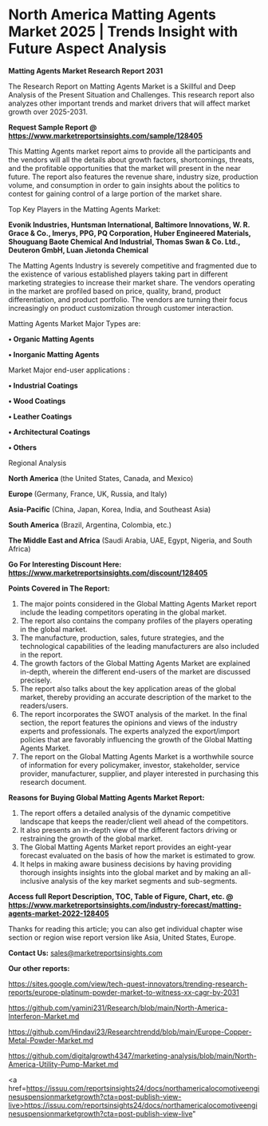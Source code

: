 # North America Matting Agents Market 2025 | Trends Insight with Future Aspect Analysis

<strong>Matting Agents Market Research Report 2031</strong>

The Research Report on Matting Agents Market is a Skillful and Deep Analysis of the Present Situation and Challenges. This research report also analyzes other important trends and market drivers that will affect market growth over 2025-2031.

<strong>Request Sample Report @ <a href=https://www.marketreportsinsights.com/sample/128405>https://www.marketreportsinsights.com/sample/128405</a></strong>

This Matting Agents market report aims to provide all the participants and the vendors will all the details about growth factors, shortcomings, threats, and the profitable opportunities that the market will present in the near future. The report also features the revenue share, industry size, production volume, and consumption in order to gain insights about the politics to contest for gaining control of a large portion of the market share.

Top Key Players in the Matting Agents Market:

<strong>Evonik Industries, Huntsman International, Baltimore Innovations, W. R. Grace & Co., Imerys, PPG, PQ Corporation, Huber Engineered Materials, Shouguang Baote Chemical And Industrial, Thomas Swan & Co. Ltd., Deuteron GmbH, Luan Jietonda Chemical</strong>

The Matting Agents Industry is severely competitive and fragmented due to the existence of various established players taking part in different marketing strategies to increase their market share. The vendors operating in the market are profiled based on price, quality, brand, product differentiation, and product portfolio. The vendors are turning their focus increasingly on product customization through customer interaction.

Matting Agents Market Major Types are:

<strong>• Organic Matting Agents

• Inorganic Matting Agents</strong>

Market Major end-user applications :

<strong>• Industrial Coatings

• Wood Coatings

• Leather Coatings

• Architectural Coatings

• Others</strong>

Regional Analysis

</u><strong><b>North America</b></strong> (the United States, Canada, and Mexico)

<strong><b>Europe </b></strong>(Germany, France, UK, Russia, and Italy)

<strong><b>Asia-Pacific</b></strong> (China, Japan, Korea, India, and Southeast Asia)

<strong><b>South America</b></strong> (Brazil, Argentina, Colombia, etc.)

<strong><b>The Middle East and Africa</b></strong> (Saudi Arabia, UAE, Egypt, Nigeria, and South Africa)

<strong>Go For Interesting Discount Here: <a href=https://www.marketreportsinsights.com/discount/128405>https://www.marketreportsinsights.com/discount/128405</a></strong>

<strong>Points Covered in The Report:</strong>
<ol>
  <li>The major points considered in the Global Matting Agents Market report include the leading competitors operating in the global market.</li>
  <li>The report also contains the company profiles of the players operating in the global market.</li>
  <li>The manufacture, production, sales, future strategies, and the technological capabilities of the leading manufacturers are also included in the report.</li>
  <li>The growth factors of the Global Matting Agents Market are explained in-depth, wherein the different end-users of the market are discussed precisely.</li>
  <li>The report also talks about the key application areas of the global market, thereby providing an accurate description of the market to the readers/users.</li>
  <li>The report incorporates the SWOT analysis of the market. In the final section, the report features the opinions and views of the industry experts and professionals. The experts analyzed the export/import policies that are favorably influencing the growth of the Global Matting Agents Market.</li>
  <li>The report on the Global Matting Agents Market is a worthwhile source of information for every policymaker, investor, stakeholder, service provider, manufacturer, supplier, and player interested in purchasing this research document.</li>
</ol>
<strong>Reasons for Buying Global Matting Agents Market Report:</strong>

<ol>
  <li>The report offers a detailed analysis of the dynamic competitive landscape that keeps the reader/client well ahead of the competitors.</li>
  <li>It also presents an in-depth view of the different factors driving or restraining the growth of the global market.</li>
  <li>The Global Matting Agents Market report provides an eight-year forecast evaluated on the basis of how the market is estimated to grow.</li>
  <li>It helps in making aware business decisions by having providing thorough insights insights into the global market and by making an all-inclusive analysis of the key market segments and sub-segments.</li>
</ol>
<strong>Access full Report Description, TOC, Table of Figure, Chart, etc. @ <a href=https://www.marketreportsinsights.com/industry-forecast/matting-agents-market-2022-128405>https://www.marketreportsinsights.com/industry-forecast/matting-agents-market-2022-128405</a></strong>


Thanks for reading this article; you can also get individual chapter wise section or region wise report version like Asia, United States, Europe.

<strong>Contact Us:</strong>
sales@marketreportsinsights.com

<strong>Our other reports:</strong>

<a href=https://sites.google.com/view/tech-quest-innovators/trending-research-reports/europe-platinum-powder-market-to-witness-xx-cagr-by-2031>https://sites.google.com/view/tech-quest-innovators/trending-research-reports/europe-platinum-powder-market-to-witness-xx-cagr-by-2031</a>

<a href=https://github.com/yamini231/Research/blob/main/North-America-Interferon-Market.md>https://github.com/yamini231/Research/blob/main/North-America-Interferon-Market.md</a>

<a href=https://github.com/Hindavi23/Researchtrendd/blob/main/Europe-Copper-Metal-Powder-Market.md>https://github.com/Hindavi23/Researchtrendd/blob/main/Europe-Copper-Metal-Powder-Market.md</a>

<a href=https://github.com/digitalgrowth4347/marketing-analysis/blob/main/North-America-Utility-Pump-Market.md>https://github.com/digitalgrowth4347/marketing-analysis/blob/main/North-America-Utility-Pump-Market.md</a>

<a href=https://issuu.com/reportsinsights24/docs/northamericalocomotiveenginesuspensionmarketgrowth?cta=post-publish-view-live>https://issuu.com/reportsinsights24/docs/northamericalocomotiveenginesuspensionmarketgrowth?cta=post-publish-view-live</a>"
